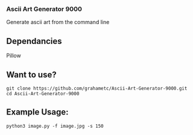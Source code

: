 ### Ascii Art Generator 9000
Generate ascii art from the command line

## Dependancies
Pillow
## Want to use?
```
git clone https://github.com/grahametc/Ascii-Art-Generator-9000.git
cd Ascii-Art-Generator-9000
```
## Example Usage:
```
python3 image.py -f image.jpg -s 150
```
